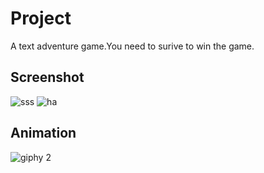 # Project
A text adventure game.You need to surive to win the game.

## Screenshot
![sss](https://user-images.githubusercontent.com/32286147/33998042-f08a96b0-e118-11e7-9314-4ffedb97cc63.png)
![ha](https://user-images.githubusercontent.com/32286147/33998043-f12c5784-e118-11e7-99bb-c996d1cc4c6f.png)


## Animation
![giphy 2](https://user-images.githubusercontent.com/32286147/33273563-3e1a127c-d3c0-11e7-9b25-e908ec744f0d.gif)
